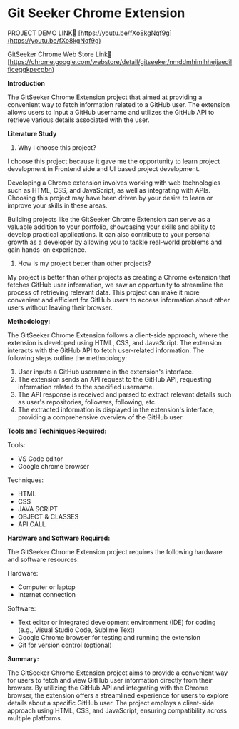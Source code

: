 # Git Seeker Chrome Extension
PROJECT DEMO LINK🔗 [https://youtu.be/fXo8kgNqf9g](https://youtu.be/fXo8kgNqf9g)

GitSeeker Chrome Web Store Link🔗 [https://chrome.google.com/webstore/detail/gitseeker/nmddmhimlhheijaedilficeggkpecpbn)

**Introduction**

The GitSeeker Chrome Extension project that aimed at providing a convenient way to fetch information related to a GitHub user. The extension allows users to input a GitHub username and utilizes the GitHub API to retrieve various details associated with the user.

**Literature Study**

1. Why I choose this project?

I choose this project because it gave me the opportunity to learn project development in Frontend side and UI based project development.

Developing a Chrome extension involves working with web technologies such as HTML, CSS, and JavaScript, as well as integrating with APIs. Choosing this project may have been driven by your desire to learn or improve your skills in these areas.

Building projects like the GitSeeker Chrome Extension can serve as a valuable addition to your portfolio, showcasing your skills and ability to develop practical applications. It can also contribute to your personal growth as a developer by allowing you to tackle real-world problems and gain hands-on experience.

1. How is my project better than other projects?

My project is better than other projects as creating a Chrome extension that fetches GitHub user information, we saw an opportunity to streamline the process of retrieving relevant data. This project can make it more convenient and efficient for GitHub users to access information about other users without leaving their browser.

**Methodology:**

The GitSeeker Chrome Extension follows a client-side approach, where the extension is developed using HTML, CSS, and JavaScript. The extension interacts with the GitHub API to fetch user-related information. The following steps outline the methodology:

1. User inputs a GitHub username in the extension's interface.
2. The extension sends an API request to the GitHub API, requesting information related to the specified username.
3. The API response is received and parsed to extract relevant details such as user's repositories, followers, following, etc.
4. The extracted information is displayed in the extension's interface, providing a comprehensive overview of the GitHub user.

**Tools and Techiniques Required:**

Tools:

- VS Code editor
- Google chrome browser

Techniques:

- HTML
- CSS
- JAVA SCRIPT
- OBJECT & CLASSES
- API CALL

**Hardware and Software Required:**

The GitSeeker Chrome Extension project requires the following hardware and software resources:

Hardware:

- Computer or laptop
- Internet connection

Software:

- Text editor or integrated development environment (IDE) for coding (e.g., Visual Studio Code, Sublime Text)
- Google Chrome browser for testing and running the extension
- Git for version control (optional)

**Summary:**

The GitSeeker Chrome Extension project aims to provide a convenient way for users to fetch and view GitHub user information directly from their browser. By utilizing the GitHub API and integrating with the Chrome browser, the extension offers a streamlined experience for users to explore details about a specific GitHub user. The project employs a client-side approach using HTML, CSS, and JavaScript, ensuring compatibility across multiple platforms.

